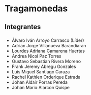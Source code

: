 # Tragamonedas
## Integrantes
### 
- Álvaro Iván Arroyo Carrasco (Líder)
- Adrian Jorge Villanueva Barandiaran
- Lourdes Adriana Camarena Huertas
- Andrea Nicol Paz Torres
- Gustavo Sebastian Rivera Moreno
- Frank Jeremy Abregu Gonzáles
- Luis Miguel Santiago Caraza
- Rachel Kathlen Orderique Estrada
- Johan Aldair Porras Pereda
- Johan Mario Alarcon Quispe